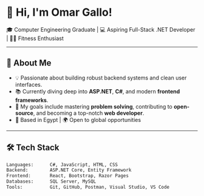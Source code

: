 # 👋 Hi, I'm Omar Gallo!

🎓 Computer Engineering Graduate | 💻 Aspiring Full-Stack .NET Developer | 🏋️‍♂️ Fitness Enthusiast

---

## 🚀 About Me

- 💡 Passionate about building robust backend systems and clean user interfaces.
- 📚 Currently diving deep into **ASP.NET**, **C#**, and modern **frontend frameworks**.
- 🎯 My goals include mastering **problem solving**, contributing to **open-source**, and becoming a top-notch **web developer**.
- 📍 Based in Egypt | 🌍 Open to global opportunities

---

## 🛠️ Tech Stack

```txt
Languages:      C#, JavaScript, HTML, CSS
Backend:        ASP.NET Core, Entity Framework
Frontend:       React, Bootstrap, Razor Pages
Databases:      SQL Server, MySQL
Tools:          Git, GitHub, Postman, Visual Studio, VS Code
